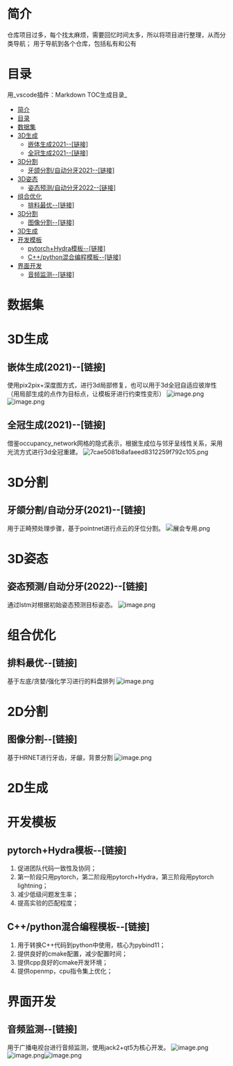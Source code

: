 
# 简介
仓库项目过多，每个找太麻烦，需要回忆时间太多，所以将项目进行整理，从而分类导航；
用于导航到各个仓库，包括私有和公有

# 目录
用_vscode插件：Markdown TOC生成目录_
<!-- TOC -->

- [简介](#%E7%AE%80%E4%BB%8B)
- [目录](#%E7%9B%AE%E5%BD%95)
- [数据集](#%E6%95%B0%E6%8D%AE%E9%9B%86)
- [3D生成](#d%E7%94%9F%E6%88%90)
    - [嵌体生成2021--[链接]](#%E5%B5%8C%E4%BD%93%E7%94%9F%E6%88%902021--%E9%93%BE%E6%8E%A5)
    - [全冠生成2021--[链接]](#%E5%85%A8%E5%86%A0%E7%94%9F%E6%88%902021--%E9%93%BE%E6%8E%A5)
- [3D分割](#d%E5%88%86%E5%89%B2)
    - [牙颌分割/自动分牙2021--[链接]](#%E7%89%99%E9%A2%8C%E5%88%86%E5%89%B2%E8%87%AA%E5%8A%A8%E5%88%86%E7%89%992021--%E9%93%BE%E6%8E%A5)
- [3D姿态](#d%E5%A7%BF%E6%80%81)
    - [姿态预测/自动分牙2022--[链接]](#%E5%A7%BF%E6%80%81%E9%A2%84%E6%B5%8B%E8%87%AA%E5%8A%A8%E5%88%86%E7%89%992022--%E9%93%BE%E6%8E%A5)
- [组合优化](#%E7%BB%84%E5%90%88%E4%BC%98%E5%8C%96)
    - [排料最优--[链接]](#%E6%8E%92%E6%96%99%E6%9C%80%E4%BC%98--%E9%93%BE%E6%8E%A5)
- [3D分割](#d%E5%88%86%E5%89%B2)
    - [图像分割--[链接]](#%E5%9B%BE%E5%83%8F%E5%88%86%E5%89%B2--%E9%93%BE%E6%8E%A5)
- [3D生成](#d%E7%94%9F%E6%88%90)
- [开发模板](#%E5%BC%80%E5%8F%91%E6%A8%A1%E6%9D%BF)
    - [pytorch+Hydra模板--[链接]](#pytorchhydra%E6%A8%A1%E6%9D%BF--%E9%93%BE%E6%8E%A5)
    - [C++/python混合编程模板--[链接]](#cpython%E6%B7%B7%E5%90%88%E7%BC%96%E7%A8%8B%E6%A8%A1%E6%9D%BF--%E9%93%BE%E6%8E%A5)
- [界面开发](#%E7%95%8C%E9%9D%A2%E5%BC%80%E5%8F%91)
    - [音频监测--[链接]](#%E9%9F%B3%E9%A2%91%E7%9B%91%E6%B5%8B--%E9%93%BE%E6%8E%A5)

<!-- /TOC -->
# 数据集


# 3D生成
## 嵌体生成(2021)--[链接]
使用pix2pix+深度图方式，进行3d局部修复，也可以用于3d全冠自适应彼岸性（用局部生成的点作为目标点，让模板牙进行约束性变形）
![image.png](https://cdn.nlark.com/yuque/0/2023/png/22210919/1677563068953-886c7286-5004-4c1c-bc7a-7c3c21e4c832.png#averageHue=%239ebea6&clientId=u5ad84f3b-58ec-4&from=paste&height=199&id=ua8178729&name=image.png&originHeight=738&originWidth=1086&originalType=binary&ratio=1&rotation=0&showTitle=false&size=247871&status=done&style=none&taskId=ue944a732-ebf0-4096-8822-ed7076ab93e&title=&width=293)![image.png](https://cdn.nlark.com/yuque/0/2023/png/22210919/1677562850553-652c505a-b145-431c-8c95-ca2be6835a18.png#averageHue=%2390938f&clientId=u5ad84f3b-58ec-4&from=paste&height=195&id=u84c44bfa&name=image.png&originHeight=381&originWidth=656&originalType=binary&ratio=1&rotation=0&showTitle=false&size=146412&status=done&style=none&taskId=u67749625-1724-4622-a867-6d59d71b260&title=&width=336)
## 全冠生成(2021)--[链接]
借鉴occupancy_network网格的隐式表示，根据生成位与邻牙呈线性关系，采用光流方式进行3d全冠重建。
![7cae5081b8afaeed8312259f792c105.png](https://cdn.nlark.com/yuque/0/2023/png/22210919/1677562023981-ce556da5-8b39-4366-b1df-53bbcfe857df.png#averageHue=%23999a97&clientId=u5ad84f3b-58ec-4&from=paste&height=268&id=u813fda3f&name=7cae5081b8afaeed8312259f792c105.png&originHeight=526&originWidth=808&originalType=binary&ratio=1&rotation=0&showTitle=false&size=265515&status=done&style=none&taskId=u23c84ee6-525f-4f75-9ee0-93ce6c3c121&title=&width=412)

# 3D分割
## 牙颌分割/自动分牙(2021)--[链接]
用于正畸预处理步骤，基于pointnet进行点云的牙位分割。
![展会专用.png](https://cdn.nlark.com/yuque/0/2023/png/22210919/1677563396809-56ac3018-5488-4a1d-9516-f2f374a21d89.png#averageHue=%2353915f&clientId=u5ad84f3b-58ec-4&from=paste&height=583&id=u55d4f947&name=%E5%B1%95%E4%BC%9A%E4%B8%93%E7%94%A8.png&originHeight=583&originWidth=1166&originalType=binary&ratio=1&rotation=0&showTitle=false&size=197192&status=done&style=none&taskId=uade94c11-9a8e-47d1-80fa-75782ed92e0&title=&width=1166)

# 3D姿态
## 姿态预测/自动分牙(2022)--[链接]
通过lstm对根据初始姿态预测目标姿态。
![image.png](https://cdn.nlark.com/yuque/0/2023/png/22210919/1677563651695-45dcc9b9-7489-4ef5-817f-a43443349031.png#averageHue=%23f9f7ef&clientId=u5ad84f3b-58ec-4&from=paste&height=608&id=ua978e733&name=image.png&originHeight=608&originWidth=1156&originalType=binary&ratio=1&rotation=0&showTitle=false&size=130609&status=done&style=none&taskId=ub10c1342-9ea6-4930-ad39-496af6dc065&title=&width=1156)

# 组合优化
## 排料最优--[链接]
基于左底/贪婪/强化学习进行的料盘排列
![image.png](https://cdn.nlark.com/yuque/0/2023/png/22210919/1677567209137-252daa46-ca29-4218-b2e2-b62d0b20d596.png#averageHue=%23b2c1b2&clientId=u172a891d-e7da-4&from=paste&height=412&id=u3ad357dd&name=image.png&originHeight=773&originWidth=817&originalType=binary&ratio=1&rotation=0&showTitle=false&size=393698&status=done&style=none&taskId=udeba4a16-4641-4adc-9153-22e2cd7ec5d&title=&width=435)
# 2D分割
## 图像分割--[链接]
基于HRNET进行牙齿，牙龈，背景分割
![image.png](https://cdn.nlark.com/yuque/0/2023/png/22210919/1677563867049-de774aea-98df-4745-8e0b-503b5eb400af.png#averageHue=%234f1919&clientId=u5ad84f3b-58ec-4&from=paste&height=226&id=u1cf10c7f&name=image.png&originHeight=517&originWidth=891&originalType=binary&ratio=1&rotation=0&showTitle=false&size=149021&status=done&style=none&taskId=ucefe08fb-85dc-41fe-933c-8f2c5974f16&title=&width=389)
# 2D生成

# 开发模板
## pytorch+Hydra模板--[链接]

1. 促进团队代码一致性及协同；
2. 第一阶段只用pytorch，第二阶段用pytorch+Hydra，第三阶段用pytorch lightning；
3. 减少低级问题发生率；
4. 提高实验的匹配程度；

## C++/python混合编程模板--[链接]

1. 用于转换C++代码到python中使用，核心为pybind11；
2. 提供良好的cmake配置，减少配置时间；
3. 提供cpp良好的cmake开发环境；
4. 提供openmp，cpu指令集上优化；


# 界面开发 
## 音频监测--[链接]
用于广播电视台进行音频监测，使用jack2+qt5为核心开发。
![image.png](https://cdn.nlark.com/yuque/0/2023/png/22210919/1677566124888-d27dc36d-0616-42fe-bf23-3d4f6ec73600.png#averageHue=%23464815&clientId=u5ad84f3b-58ec-4&from=paste&height=367&id=uf4c31eae&name=image.png&originHeight=604&originWidth=1093&originalType=binary&ratio=1&rotation=0&showTitle=false&size=668609&status=done&style=none&taskId=ud786690c-2895-47b2-b79e-d5fadb4cfee&title=&width=665)
![image.png](https://cdn.nlark.com/yuque/0/2023/png/22210919/1677566057809-08eefde8-ee49-45de-80ff-7bc768ac4f00.png#averageHue=%234b4b4b&clientId=u5ad84f3b-58ec-4&from=paste&height=220&id=u83545e0b&name=image.png&originHeight=504&originWidth=893&originalType=binary&ratio=1&rotation=0&showTitle=false&size=42649&status=done&style=none&taskId=u105501dc-c4bc-47c2-9067-cce0d233c57&title=&width=389)![image.png](https://cdn.nlark.com/yuque/0/2023/png/22210919/1677566032410-4cbc6db7-1a19-482d-9641-1e477d69a7c9.png#averageHue=%23fafafa&clientId=u5ad84f3b-58ec-4&from=paste&height=220&id=u29dd8c20&name=image.png&originHeight=474&originWidth=742&originalType=binary&ratio=1&rotation=0&showTitle=false&size=23389&status=done&style=none&taskId=u3a1e0d02-4ea8-41fc-b90d-7e2fc9c8d7a&title=&width=344)



